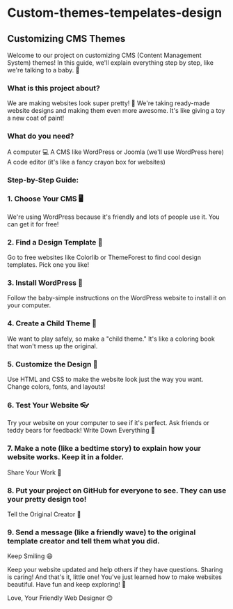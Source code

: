 # Custom-themes-tempelates-design

## Customizing CMS Themes 

Welcome to our project on customizing CMS (Content Management System) themes! In this guide, we'll explain everything step by step, like we're talking to a baby. 🍼

### What is this project about?
We are making websites look super pretty! 🌈 We're taking ready-made website designs and making them even more awesome. It's like giving a toy a new coat of paint!

### What do you need? 

A computer 💻
A CMS like WordPress or Joomla (we'll use WordPress here)
A code editor (it's like a fancy crayon box for websites)

### Step-by-Step Guide:

### 1. Choose Your CMS 🖥️

We're using WordPress because it's friendly and lots of people use it. You can get it for free!

### 2. Find a Design Template 🎨

Go to free websites like Colorlib or ThemeForest to find cool design templates. Pick one you like!

### 3. Install WordPress 🚀

Follow the baby-simple instructions on the WordPress website to install it on your computer.

### 4. Create a Child Theme 👶

We want to play safely, so make a "child theme." It's like a coloring book that won't mess up the original.

### 5. Customize the Design 🎉

Use HTML and CSS to make the website look just the way you want. Change colors, fonts, and layouts!

### 6. Test Your Website 👓

Try your website on your computer to see if it's perfect. Ask friends or teddy bears for feedback!
Write Down Everything 📝

### 7. Make a note (like a bedtime story) to explain how your website works. Keep it in a folder.
Share Your Work 🤝

### 8. Put your project on GitHub for everyone to see. They can use your pretty design too!
Tell the Original Creator 📢

### 9. Send a message (like a friendly wave) to the original template creator and tell them what you did.
Keep Smiling 😄

Keep your website updated and help others if they have questions. Sharing is caring!
And that's it, little one! You've just learned how to make websites beautiful. Have fun and keep exploring! 🌟

Love,
Your Friendly Web Designer 😊
